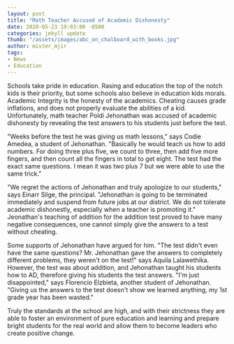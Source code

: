 ```yaml
---
layout: post
title: "Math Teacher Accused of Academic Dishonesty"
date: 2020-05-23 19:03:00 -0500
categories: jekyll update
thumb: "/assets/images/abc_on_chalboard_with_books.jpg"
author: mister_mjir
tags:
- News
- Education
---
```


Schools take pride in education. Rasing and education the top of the notch kids is their priority, but some schools also
believe in education kids morals. Academic Integrity is the honesty of the academics. Cheating causes grade inflations, and
does not properly evaluate the abilities of a kid. Unfortunately, math teacher Poldi Jehonathan was accused of academic
dishonesty by revealing the test answers to his students just before the test.

"Weeks before the test he was giving us math lessons," says Codie Amedea, a student of Jehonathan. "Basically he would teach
us how to add numbers. For doing three plus five, we count to three, then add five more fingers, and then count all the
fingers in total to get eight. The test had the exact same questions. I mean it was two plus 7 but we were able to use the
same trick."

"We regret the actions of Jehonathan and truly apologize to our students," says Einarr Silge, the principal. "Jehonathan is
going to be terminated immediately and suspend from future jobs at our district. We do not tolerate academic dishonestly,
especially when a teacher is promoting it." Jeonathan's teaching of addition for the addition test proved to have many
negative consequences, one cannot simply give the answers to a test without cheating.

Some supports of Jehonathan have argued for him. "The test didn't even have the same questions? Mr. Jehonathan gave the
answers to completely different problems, they weren't on the test!" says Aquila Lalawethika. However, the test was about
addition, and Jehonathan taught his students how to AD, therefore giving his students the test answers. "I'm just
disappointed," says Florencio Elzbieta, another student of Jehonathan. "Giving us the answers to the test doesn't show we
learned anything, my 1st grade year has been wasted."

Truly the standards at the school are high, and with their strictness they are able to foster an environment of pure
education and learning and prepare bright students for the real world and allow them to become leaders who create positive
change.
